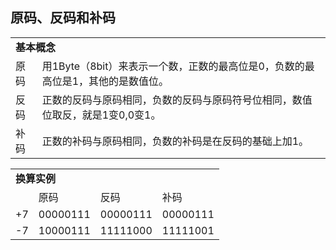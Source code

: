 <h2>原码、反码和补码</h2>

<table>
	<tr>
        <td colspan="3"><b>基本概念</b></td>
	</tr>
	<tr>
		<td>原码</td>
		<td>用1Byte（8bit）来表示一个数，正数的最高位是0，负数的最高位是1，其他的是数值位。</td>
	</tr>
    <tr>
		<td>反码</td>
		<td>正数的反码与原码相同，负数的反码与原码符号位相同，数值位取反，就是1变0,0变1。</td>
	</tr>
	<tr>
		<td>补码</td>
		<td>正数的补码与原码相同，负数的补码是在反码的基础上加1。</td>
	</tr>
</table>



<table>
    <tr>
        <td colspan="4"><b>换算实例</b></td>
    </tr>
    <tr>
        <td></td>
        <td>原码</td>
        <td>反码</td>
        <td>补码</td>
    </tr>
    <tr>
        <td>+7</td>
        <td>00000111</td>
        <td>00000111</td>
        <td>00000111</td>
    </tr>
    <tr>
        <td>-7</td>
        <td>10000111</td>
        <td>11111000</td>
        <td>11111001</td>
    </tr>
</table>


